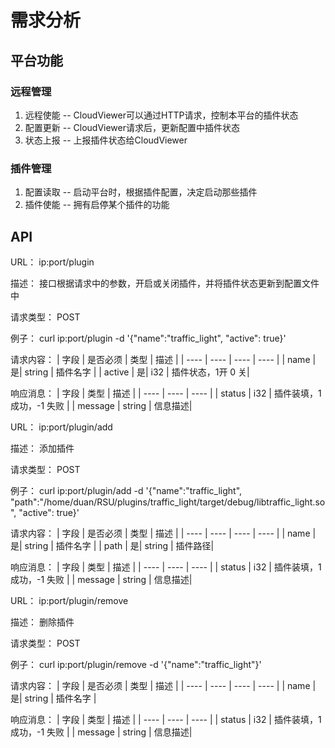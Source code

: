 # 需求分析

## 平台功能

### 远程管理

1. 远程使能 -- CloudViewer可以通过HTTP请求，控制本平台的插件状态
2. 配置更新 -- CloudViewer请求后，更新配置中插件状态
3. 状态上报 -- 上报插件状态给CloudViewer
   
### 插件管理

1. 配置读取 -- 启动平台时，根据插件配置，决定启动那些插件
2. 插件使能 -- 拥有启停某个插件的功能
 
## API

URL： ip:port/plugin
   
描述：  接口根据请求中的参数，开启或关闭插件，并将插件状态更新到配置文件中

请求类型： POST

例子： curl ip:port/plugin -d '{"name":"traffic_light", "active": true}'

请求内容：
|  字段   | 是否必须  | 类型  | 描述  |
|  ----  | ----  | ----  | ----  |
| name        | 是| string | 插件名字 |
| active      | 是|  i32    | 插件状态，1开 0 关|


响应消息：
|  字段    | 类型    | 描述  |
|  ----   | ----    | ----  |
| status  | i32     | 插件装填，1 成功，-1 失败 |
| message | string  | 信息描述|


URL： ip:port/plugin/add
   
描述：  添加插件

请求类型： POST

例子： curl ip:port/plugin/add -d '{"name":"traffic_light", "path":"/home/duan/RSU/plugins/traffic_light/target/debug/libtraffic_light.so", "active": true}'

请求内容：
|  字段   | 是否必须  | 类型  | 描述  |
|  ----  | ----  | ----  | ----  |
| name        | 是| string | 插件名字 |
| path      | 是|  string    | 插件路径|


响应消息：
|  字段    | 类型    | 描述  |
|  ----   | ----    | ----  |
| status  | i32     | 插件装填，1 成功，-1 失败 |
| message | string  | 信息描述|


URL： ip:port/plugin/remove
   
描述：  删除插件

请求类型： POST

例子： curl ip:port/plugin/remove -d '{"name":"traffic_light"}'

请求内容：
|  字段   | 是否必须  | 类型  | 描述  |
|  ----  | ----  | ----  | ----  |
| name        | 是| string | 插件名字 |


响应消息：
|  字段    | 类型    | 描述  |
|  ----   | ----    | ----  |
| status  | i32     | 插件装填，1 成功，-1 失败 |
| message | string  | 信息描述|